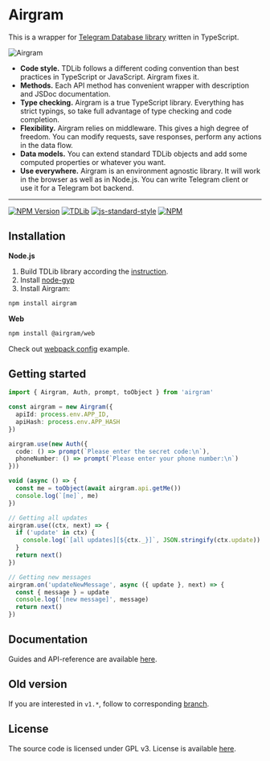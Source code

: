 # Airgram

This is a wrapper for [Telegram Database library](https://github.com/tdlib/td) written in TypeScript.

![Airgram](readme-banner.svg)


- **Code style.** TDLib follows a different coding convention than best practices in TypeScript or JavaScript. Airgram fixes it.
- **Methods.** Each API method has convenient wrapper with description and JSDoc documentation.
- **Type checking.** Airgram is a true TypeScript library. Everything has strict typings, so take full advantage of type checking and code completion. 
- **Flexibility.** Airgram relies on middleware. This gives a high degree of freedom. You can modify requests, save responses, perform any actions in the data flow. 
- **Data models.** You can extend standard TDLib objects and add some computed properties or whatever you want. 
- **Use everywhere.** Airgram is an environment agnostic library. It will work in the browser as well as in Node.js. You can write Telegram client or use it for a Telegram bot backend. 

___

[![NPM Version](https://img.shields.io/npm/v/airgram.svg?style=flat-square)](https://www.npmjs.com/package/airgram)
[![TDLib](https://img.shields.io/badge/tdlib-v1.6.9-%2335ADE1)](https://github.com/tdlib/td)
[![js-standard-style](https://img.shields.io/badge/code%20style-standard-brightgreen.svg?style=flat-square)](http://standardjs.com/)
[![NPM](https://img.shields.io/npm/l/airgram)](/blob/master/LICENSE)
<!-- [![node](https://img.shields.io/node/v/airgram.svg?style=flat-square)](https://www.npmjs.com/package/airgram) -->

## Installation
**Node.js**
1. Build TDLib library according the [instruction](https://github.com/tdlib/td#building).
2. Install [node-gyp](https://github.com/nodejs/node-gyp#installation)
3. Install Airgram:
```bash
npm install airgram
```
**Web**
```bash
npm install @airgram/web
```

Check out [webpack config](https://github.com/airgram/airgram/tree/master/examples/webpack-config) example.

## Getting started
```typescript
import { Airgram, Auth, prompt, toObject } from 'airgram'

const airgram = new Airgram({
  apiId: process.env.APP_ID,
  apiHash: process.env.APP_HASH
})

airgram.use(new Auth({
  code: () => prompt(`Please enter the secret code:\n`),
  phoneNumber: () => prompt(`Please enter your phone number:\n`)
}))

void (async () => {
  const me = toObject(await airgram.api.getMe())
  console.log(`[me]`, me)
})

// Getting all updates
airgram.use((ctx, next) => {
  if ('update' in ctx) {
    console.log(`[all updates][${ctx._}]`, JSON.stringify(ctx.update))
  }
  return next()
})

// Getting new messages
airgram.on('updateNewMessage', async ({ update }, next) => {
  const { message } = update
  console.log('[new message]', message)
  return next()
})
```

## Documentation
Guides and API-reference are available [here](https://airgram.netlify.app).

## Old version
If you are interested in `v1.*`, follow to corresponding [branch](https://github.com/airgram/airgram/tree/v1).

## License

The source code is licensed under GPL v3. License is available [here](/LICENSE).
